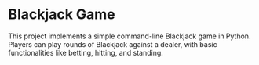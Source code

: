 # Blackjack Game

This project implements a simple command-line Blackjack game in Python. Players can play rounds of Blackjack against a dealer, with basic functionalities like betting, hitting, and standing.

